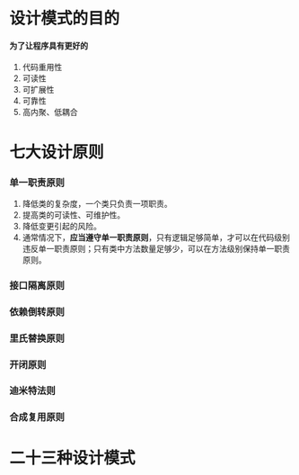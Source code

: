 # 设计模式的目的

#### 为了让程序具有更好的
1. 代码重用性
2. 可读性
3. 可扩展性
4. 可靠性
5. 高内聚、低耦合

# 七大设计原则

### 单一职责原则
1. 降低类的复杂度，一个类只负责一项职责。
2. 提高类的可读性、可维护性。
3. 降低变更引起的风险。
4. 通常情况下，**应当遵守单一职责原则**，只有逻辑足够简单，才可以在代码级别违反单一职责原则；只有类中方法数量足够少，可以在方法级别保持单一职责原则。

### 接口隔离原则

### 依赖倒转原则

### 里氏替换原则

### 开闭原则

### 迪米特法则

### 合成复用原则

# 二十三种设计模式